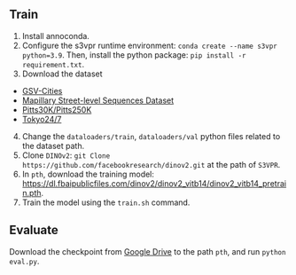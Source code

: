 ## Train
1. Install annoconda.
2. Configure the s3vpr runtime environment: `conda create --name s3vpr python=3.9`. Then, install the python package: `pip install -r requirement.txt`.
3. Download the dataset
* [GSV-Cities](https://github.com/amaralibey/gsv-cities.git)
* [Mapillary Street-level Sequences Dataset](https://github.com/mapillary/mapillary_sls)
* [Pitts30K/Pitts250K](https://data.ciirc.cvut.cz/public/projects/2015netVLAD/Pittsburgh250k/)
* [Tokyo24/7](https://data.ciirc.cvut.cz/public/projects/2015netVLAD/Tokyo247/)
4. Change the `dataloaders/train`, `dataloaders/val` python files related to the dataset path.
5. Clone `DINOv2`: `git Clone https://github.com/facebookresearch/dinov2.git` at the path of `S3VPR`.
6. In `pth`, download the training model: https://dl.fbaipublicfiles.com/dinov2/dinov2_vitb14/dinov2_vitb14_pretrain.pth.
7. Train the model using the `train.sh` command.

## Evaluate
Download the checkpoint from [Google Drive](https://drive.google.com/file/d/1MQ6QmsVKPivjXuSs9p1afi9peMtgc0is/view?usp=drive_link) to the path `pth`, and run  `python eval.py`.